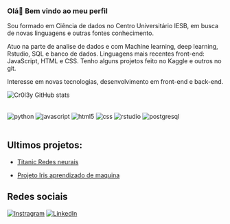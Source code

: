 ### Olá👋 Bem vindo ao meu perfil


Sou formado em Ciência de dados no Centro Universitário IESB, em busca de novas linguagens e outras fontes conhecimento.

Atuo na parte de analise de dados e com Machine learning, deep learning, Rstudio, SQL e banco de dados. Linguagens mais recentes front-end: JavaScript, HTML e CSS. Tenho alguns projetos feito no Kaggle e outros no git.

Interesse em novas tecnologias, desenvolvimento  em front-end e back-end.

![Cr0l3y GitHub stats](https://github-readme-stats.vercel.app/api?username=Cr0l3y&show_icons=true&theme=onedark)



<div style= "display: inline_block"><br/>
    <img align="center" alt= "python" src= "https://img.shields.io/badge/Python-3776AB?style=for-the-badge&logo=python&logoColor=white">
    <img align="center" alt= "javascript" src= "https://img.shields.io/badge/JavaScript-F7DF1E?style=for-the-badge&logo=javascript&logoColor=black">
    <img align="center" alt= "html5" src= "https://img.shields.io/badge/HTML5-E34F26?style=for-the-badge&logo=html5&logoColor=white">
    <img align="center" alt= "css" src= "https://img.shields.io/badge/CSS-239120?&style=for-the-badge&logo=css3&logoColor=white">
    <img align="center" alt= "rstudio" src= "https://img.shields.io/badge/R-276DC3?style=for-the-badge&logo=r&logoColor=white">
    <img align="center" alt= "postgresql" src= "https://img.shields.io/badge/PostgreSQL-316192?style=for-the-badge&logo=postgresql&logoColor=white">
<div style= "display: inline_block"><br/>



## Ultimos projetos:
- [Titanic Redes neurais](https://www.kaggle.com/code/cr0l3y/redes-neurais-titanic)

- [Projeto Iris aprendizado de maquina](https://www.kaggle.com/code/cr0l3y/irirs-aula-24-09-apz-de-maquina)

## Redes sociais

[![Instragram](https://img.shields.io/badge/Instagram-E4405F?style=for-the-badge&logo=instagram&logoColor=white)](https://www.instagram.com/willian_cr0/)
[![LinkedIn](https://img.shields.io/badge/LinkedIn-0077B5?style=for-the-badge&logo=linkedin&logoColor=white)](https://www.linkedin.com/in/willian-de-sousa-xavier-362673172/)
